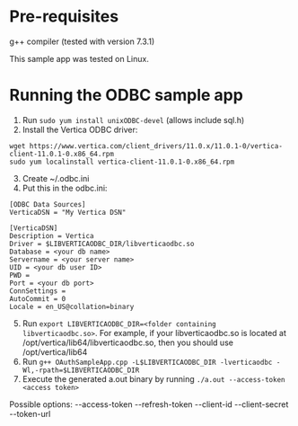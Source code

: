 # Pre-requisites
g++ compiler (tested with version 7.3.1)

This sample app was tested on Linux.

# Running the ODBC sample app
1. Run `sudo yum install unixODBC-devel` (allows include sql.h)
2. Install the Vertica ODBC driver:
```
wget https://www.vertica.com/client_drivers/11.0.x/11.0.1-0/vertica-client-11.0.1-0.x86_64.rpm
sudo yum localinstall vertica-client-11.0.1-0.x86_64.rpm
```
3. Create ~/.odbc.ini
4. Put this in the odbc.ini:
```
[ODBC Data Sources]
VerticaDSN = "My Vertica DSN"

[VerticaDSN]
Description = Vertica
Driver = $LIBVERTICAODBC_DIR/libverticaodbc.so
Database = <your db name>
Servername = <your server name>
UID = <your db user ID>
PWD = 
Port = <your db port>
ConnSettings = 
AutoCommit = 0
Locale = en_US@collation=binary
```

5. Run `export LIBVERTICAODBC_DIR=<folder containing libverticaodbc.so>`. For example, if your libverticaodbc.so is located at /opt/vertica/lib64/libverticaodbc.so, then you should use /opt/vertica/lib64
6. Run `g++ OAuthSampleApp.cpp -L$LIBVERTICAODBC_DIR -lverticaodbc -Wl,-rpath=$LIBVERTICAODBC_DIR`
7. Execute the generated a.out binary by running `./a.out --access-token <access token>`

Possible options:
--access-token <access token>
--refresh-token <refresh token>
--client-id <client ID>
--client-secret <client secret>
--token-url <token URL>


